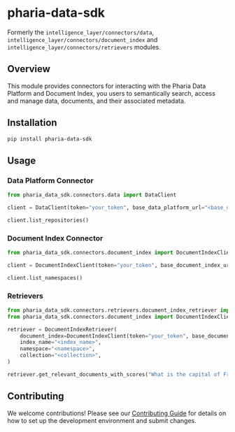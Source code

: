 # pharia-data-sdk

Formerly the `intelligence_layer/connectors/data`, `intelligence_layer/connectors/document_index` and `intelligence_layer/connectors/retrievers` modules.

## Overview

This module provides connectors for interacting with the Pharia Data Platform and Document Index, you users to semantically search, access and manage data, documents, and their associated metadata. 

## Installation

```bash
pip install pharia-data-sdk
```

## Usage

### Data Platform Connector

```python
from pharia_data_sdk.connectors.data import DataClient

client = DataClient(token="your_token", base_data_platform_url="<base_data_platform_url>")

client.list_repositories()
```

### Document Index Connector
```python
from pharia_data_sdk.connectors.document_index import DocumentIndexClient

client = DocumentIndexClient(token="your_token", base_document_index_url="<base_document_index_url>")

client.list_namespaces()
```

### Retrievers
```python
from pharia_data_sdk.connectors.retrievers.document_index_retriever import DocumentIndexRetriever
from pharia_data_sdk.connectors.document_index import DocumentIndexClient

retriever = DocumentIndexRetriever(
    document_index=DocumentIndexClient(token="your_token", base_document_index_url="<base_document_index_url>"),
    index_name="<index_name>",
    namespace="<namespace>",
    collection="<collection>",
)

retriever.get_relevant_documents_with_scores("What is the capital of France?")
```

## Contributing

We welcome contributions! Please see our [Contributing Guide](https://github.com/Aleph-Alpha/pharia-data-sdk/blob/main/CONTRIBUTING.md) for details on how to set up the development environment and submit changes.
